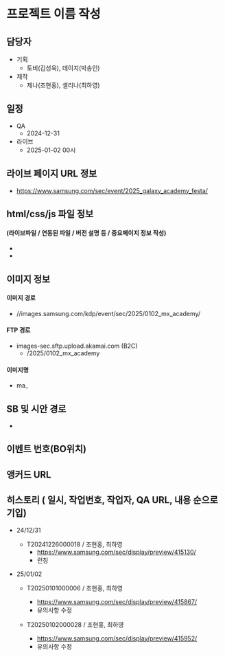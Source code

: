 # 프로젝트 이름 작성

## 담당자
+ 기획
    - 토비(김성욱), 데이지(박송인)
+ 제작
    - 제나(조현홍), 셀리나(최하영)

## 일정
+ QA
    - 2024-12-31
+ 라이브
    - 2025-01-02 00시

## 라이브 페이지 URL 정보
+ https://www.samsung.com/sec/event/2025_galaxy_academy_festa/


## html/css/js 파일 정보
#### (라이브파일 / 연동된 파일 / 버전 설명 등 / 중요페이지 정보 작성)
- 
- 

## 이미지 정보
#### 이미지 경로
- //images.samsung.com/kdp/event/sec/2025/0102_mx_academy/

#### FTP 경로
- images-sec.sftp.upload.akamai.com (B2C)
  - /2025/0102_mx_academy

#### 이미지명
- ma_

## SB 및 시안 경로
- 



## 이벤트 번호(BO위치)
<!-- - 응모하기(PRD) : 34567 -->



## 앵커드 URL
<!-- - 상단 : ?anc=main -->



## 히스토리 ( 일시, 작업번호, 작업자, QA URL, 내용 순으로 기입)
+ 24/12/31
  - T20241226000018 / 조현홍, 최하영
    - https://www.samsung.com/sec/display/preview/415130/
    - 런칭

+ 25/01/02
  - T20250101000006 / 조현홍, 최하영
    - https://www.samsung.com/sec/display/preview/415867/
    - 유의사항 수정

  - T20250102000028 / 조현홍, 최하영
    - https://www.samsung.com/sec/display/preview/415952/
    - 유의사항 수정